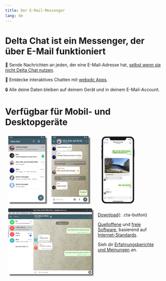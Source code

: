 ```yaml
---
title: Der E-Mail-Messenger
lang: de
---
```


# Delta Chat ist ein Messenger, der über E-Mail funktioniert

💬 Sende Nachrichten an jeden, der eine E-Mail-Adresse hat, [selbst wenn sie nicht Delta Chat nutzen](https://www.youtube-nocookie.com/embed/8LbrGXKZN70).

🥳 Entdecke interaktives Chatten mit [webxdc Apps](https://webxdc.org).

🔒 Alle deine Daten bleiben auf deinem Gerät und in deinem E-Mail-Account.

# Verfügbar für Mobil- und Desktopgeräte


<img src="../assets/blog/screenshots/2019-12-17-delta-chat-google-play-release-chat-list-light.png" style="float: left; margin: 10px;display: block;box-shadow: 5px 5px 2px #777;" alt="Ein Screenshot von Delta Chat auf Android mit einer Chat-Liste" width="120"/>
<img src="../assets/blog/screenshots/2019-12-17-delta-chat-google-play-release-group-light.png" style="float: left; margin: 10px;display: block;box-shadow: 5px 5px 2px #777;" alt="Ein Screenshot von Delta Chat auf Android mit einem Chat" width="120"/>

<img src="../assets/blog/desktop-screenshot.png" style="float:left; margin: 10px" alt="Ein Screenshot von Delta Chat auf dem Desktop" width="280"/>

<img src="../assets/blog/screenshots/2020-01-09-delta-chat-iOS-weekend-group-chat.png" style="margin: 10px" alt="Ein Screenshot von Delta Chat auf iOS" width="110"/>

[Download](https://get.delta.chat){: .cta-button}

[Quelloffene](https://de.wikipedia.org/wiki/Open_Source)
und [freie Software](https://de.wikipedia.org/wiki/Freie_Software), basierend auf [Internet-Standards](https://github.com/deltachat/deltachat-core-rust/blob/master/standards.md). 

Sieh dir [Erfahrungsberichte und Meinungen](user-voices) an.
